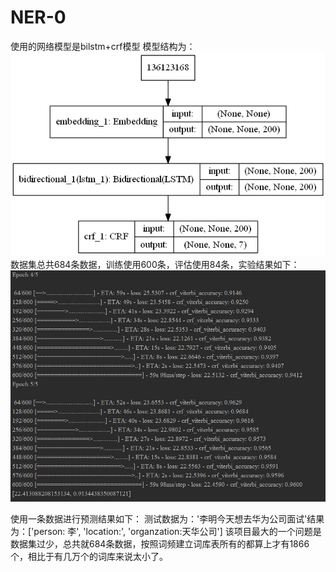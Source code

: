 # NER-0
使用的网络模型是bilstm+crf模型
模型结构为：
![model](https://github.com/jinlianchao185874/NER-0/blob/master/model.png)
数据集总共684条数据，训练使用600条，评估使用84条，实验结果如下：
![jieguo](https://github.com/jinlianchao185874/NER-0/blob/master/train%20and%20%20eval.jpg)

使用一条数据进行预测结果如下：
测试数据为：'李明今天想去华为公司面试'结果为：['person: 李', 'location:', 'organzation:天华公司']
该项目最大的一个问题是数据集过少，总共就684条数据，按照词频建立词库表所有的都算上才有1866个，相比于有几万个的词库来说太小了。

